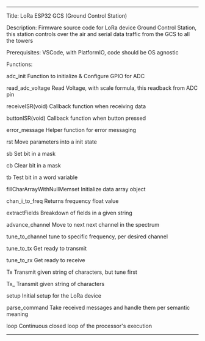*********************************************************************
Title: 
LoRa ESP32 GCS (Ground Control Station)

Description: 
Firmware source code for LoRa device Ground Control Station, this station controls over the air and serial data traffic from the GCS to all the towers

Prerequisites: 
	VSCode, with PlatformIO, code should be OS agnostic



Functions:

adc_init
	Function to initialize & Configure GPIO for ADC

read_adc_voltage
	Read Voltage, with scale formula, this readback from ADC pin

receiveISR(void)
	Callback function when receiving data

buttonISR(void) 
	Callback function when button pressed

error_message
	Helper function for error messaging

rst
	Move parameters into a init state

sb
	Set bit in a mask

cb
	Clear bit in a mask

tb
	Test bit in a word variable

fillCharArrayWithNullMemset
	Initialize data array object

chan_i_to_freq
	Returns frequency float value 

extractFields
	Breakdown of fields in a given string

advance_channel
	Move to next next channel in the spectrum

tune_to_channel
	tune to specific frequency, per desired channel

tune_to_tx
	Get ready to transmit

tune_to_rx
	Get ready to receive

Tx
	Transmit given string of characters, but tune first

Tx_
	Transmit given string of characters

setup
	Initial setup for the LoRa device

parse_command
	Take received messages and handle them per semantic meaning

loop
	Continuous closed loop of the processor's execution

*********************************************************************
